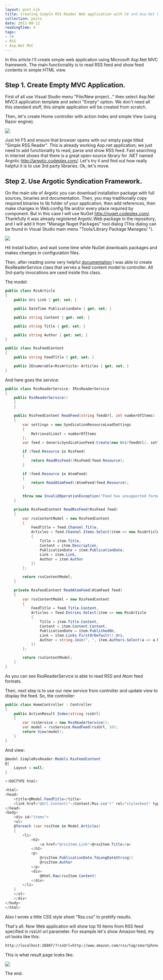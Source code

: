 ```yaml
---
layout: post.njk
title: Creating Simple RSS Reader Web application with C# and Asp.Net MVC.
collection: posts
date: 2011-08-12
readingTime: 4
tags: 
- C#
- RSS
- Asp.Net MVC
---
```

In this article I'll create simple web application using Microsoft Asp.Net MVC framework. The main functionality is to read RSS feed and show feed contents in simple HTML view.<!--cut-->

## Step 1. Create Empty MVC Application.

First of all use Visual Studio menu "File/New project..." then select Asp.Net MVC3 application template and select "Empty" option. We don't need all this standard stuff, this simple application will be created from scratch.

Then, let's create Home controller with action Index and simple View (using Razor engine).

![](3_2.png)

Just hit F5 and ensure that browser opens with our empty page titled "Simple RSS Reader". This is already working Asp.net application; we just need to add functionality to read, parse and show RSS feed. Fast searching in internet shows that there is a great open-source library for .NET named Argotic http://argotic.codeplex.com/. Let's try it and find out how really helpful it is to use 3rd party libraries. Ok, let's move.

## Step 2. Use Argotic Syndication Framework.

On the main site of Argotic you can download installation package with full sources, binaries and documentation. Then, you may traditionally copy required binaries to lib folder of your application, then add references, then make changes in Web.config file and/or every place required by component. But in this case I will use NuGet http://nuget.codeplex.com/. Thankfully it was already registered Argotic.Web package in the repository, and I will add it from "Manage Nuget Packages" tool dialog (This dialog can be found in Visual Studio main menu "Tools/Library Package Manages/ ").

![](5_2.png)

Hit Install button, and wait some time while NuGet downloads packages and makes changes in configuration files.

Then, after reading some very helpful [documentation](http://argotic.codeplex.com/wikipage?title=Consuming%20an%20Atom%20feed%20or%20Atom%20entry%20document) I was able to create RssReaderService class that serves a feed content model to controller. All 3rd-party invocations are used inside this class.

The model:

``` csharp
public class RssArticle
{
	public Uri Link { get; set; }

	public DateTime PublicationDate { get; set; }

	public string Content { get; set; }

	public string Title { get; set; }

	public string Author { get; set; }
}

public class RssFeedContent
{
	public string FeedTitle { get; set; }

	public IEnumerable<RssArticle> Articles { get; set; }
}
```

And here goes the service:

``` csharp
public class RssReaderService: IRssReaderService
{
	public RssReaderService()
	{
	}

	public RssFeedContent ReadFeed(string feedUrl, int numberOfItems)
	{
		var settings = new SyndicationResourceLoadSettings
		{
			RetrievalLimit = numberOfItems
		};
		var feed = GenericSyndicationFeed.Create(new Uri(feedUrl), settings);

		if (feed.Resource is RssFeed)
		{
			return ReadRssFeed((RssFeed)feed.Resource);
		}

		if (feed.Resource is AtomFeed)
		{
			return ReadAtomFeed((AtomFeed)feed.Resource);
		}

		throw new InvalidOperationException("Feed has unsupported format");
	}

	private RssFeedContent ReadRssFeed(RssFeed feed)
	{
		var rssContentModel = new RssFeedContent
		{
			FeedTitle = feed.Channel.Title,
			Articles = feed.Channel.Items.Select(item => new RssArticle
			{
				Title = item.Title,
				Content = item.Description,
				PublicationDate = item.PublicationDate,
				Link = item.Link,
				Author = item.Author
			})
		};

		return rssContentModel;
	}

	private RssFeedContent ReadAtomFeed(AtomFeed feed)
	{
		var rssContentModel = new RssFeedContent
		{
			FeedTitle = feed.Title.Content,
			Articles = feed.Entries.Select(item => new RssArticle
			{
				Title = item.Title.Content,
				Content = item.Content.Content,
				PublicationDate = item.PublishedOn,
				Link = item.Links.FirstOrDefault().Uri,
				Author = string.Join(", ", item.Authors.Select(a => a.Name))
			})
		};

		return rssContentModel;
	}
}
```
	
As you can see RssReaderService is able to read RSS and Atom feed formats.

Then, next step is to use our new service from controller and update view to display the feed. So, the controller:
    
``` csharp
public class HomeController : Controller
{
	public ActionResult Index(string rssUrl)
	{
		var rssService = new RssReaderService();
		var model = rssService.ReadFeed(rssUrl, 10);
		return View(model);
	}
}
```

And view:
    
``` csharp
@model SimpleRssReader.Models.RssFeedContent
@{
	Layout = null;
}

<!DOCTYPE html>

<html>
<head>
	<title>@Model.FeedTitle</title>
	<link href="@Url.Content("~/Content/Rss.css")" rel="stylesheet" type="text/css" />
</head>
<body>
	<div id="items">
	<ul>
	@foreach (var rssItem in Model.Articles)
	{
		<li>
			<h2>
				<a href="@rssItem.Link">@rssItem.Title</a>
			</h2>
			<p>
				@rssItem.PublicationDate.ToLongDateString()
				@rssItem.Author
			</p>
			<div>
				@Html.Raw(rssItem.Content)
			</div>
		</li>
	}
	</ul>
	</div>
</body>
</html>
```
	
Also I wrote a little CSS style sheet "Rss.css" to prettify results.

That's all. Now Web application will show top 10 items from RSS feed specified in rssUrl url parameter. For example let's show Amazon feed, my url looks like this: 

```bash
http://localhost:26807/?rssUrl=http://www.amazon.com/rss/tag/smartphone/popular/ref=tag_rsh_hl_erso
```

This is what result page looks like.

![](6_2.png)

The end.